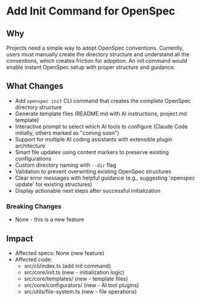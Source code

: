 # Add Init Command for OpenSpec

## Why

Projects need a simple way to adopt OpenSpec conventions. Currently, users must manually create the directory structure and understand all the conventions, which creates friction for adoption. An init command would enable instant OpenSpec setup with proper structure and guidance.

## What Changes

- Add `openspec init` CLI command that creates the complete OpenSpec directory structure
- Generate template files (README.md with AI instructions, project.md template)
- Interactive prompt to select which AI tools to configure (Claude Code initially, others marked as "coming soon")
- Support for multiple AI coding assistants with extensible plugin architecture
- Smart file updates using content markers to preserve existing configurations
- Custom directory naming with `--dir` flag
- Validation to prevent overwriting existing OpenSpec structures
- Clear error messages with helpful guidance (e.g., suggesting 'openspec update' for existing structures)
- Display actionable next steps after successful initialization

### Breaking Changes
- None - this is a new feature

## Impact

- Affected specs: None (new feature)
- Affected code: 
  - src/cli/index.ts (add init command)
  - src/core/init.ts (new - initialization logic)
  - src/core/templates/ (new - template files)
  - src/core/configurators/ (new - AI tool plugins)
  - src/utils/file-system.ts (new - file operations)
